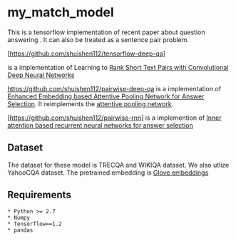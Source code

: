 # my_match_model

This is a tensorflow implementation of recent paper about question answering . It can also be treated as a sentence pair problem.

[https://github.com/shuishen112/tensorflow-deep-qa]

is a implementation of Learning to [Rank Short Text Pairs with Convolutional Deep Neural Networks](http://disi.unitn.it/~severyn/papers/sigir-2015-long.pdf)

https://github.com/shuishen112/pairwise-deep-qa
is a implementation of 
[Enhanced Embedding based Attentive Pooling Network for Answer Selection](https://rd.springer.com/chapter/10.1007/978-3-319-73618-1_59 ). It reimplements the [attentive pooling network](https://arxiv.org/abs/1602.03609).

[https://github.com/shuishen112/pairwise-rnn]
is a implemention of [Inner attention based recurrent neural networks for answer selection](http://www.aclweb.org/anthology/P16-1122)

## Dataset

The dataset for these model is TRECQA and WIKIQA dataset. We also utlize YahooCQA dataset. The pretrained embedding is [Glove embeddings](https://nlp.stanford.edu/projects/glove/)

## Requirements
	* Python >= 2.7
	* Numpy
	* Tensorflow==1.2
	* pandas

